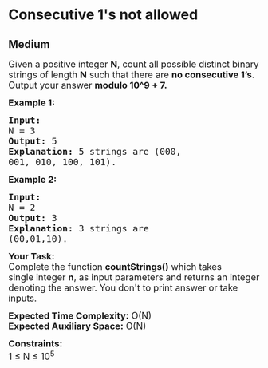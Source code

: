 # Consecutive 1's not allowed
## Medium 
<div class="problem-statement" style="user-select: auto;">
                <p style="user-select: auto;"></p><p style="user-select: auto;"><span style="font-size: 18px; user-select: auto;">Given a positive integer <strong style="user-select: auto;">N</strong>, count all possible distinct binary strings of length <strong style="user-select: auto;">N</strong> such that there are <strong style="user-select: auto;">no consecutive 1’s</strong>. Output your answer <strong style="user-select: auto;">modulo 10^9 + 7.</strong></span></p>

<p style="user-select: auto;"><span style="font-size: 18px; user-select: auto;"><strong style="user-select: auto;">Example 1:</strong></span></p>

<pre style="user-select: auto;"><span style="font-size: 18px; user-select: auto;"><strong style="user-select: auto;">Input:
</strong>N = 3
<strong style="user-select: auto;">Output:</strong> 5
<strong style="user-select: auto;">Explanation:</strong> 5 strings are (000,
001, 010, 100, 101).
</span></pre>

<p style="user-select: auto;"><span style="font-size: 18px; user-select: auto;"><strong style="user-select: auto;">Example 2:</strong></span></p>

<pre style="user-select: auto;"><span style="font-size: 18px; user-select: auto;"><strong style="user-select: auto;">Input:
</strong>N = 2
<strong style="user-select: auto;">Output:</strong> 3
<strong style="user-select: auto;">Explanation:</strong>&nbsp;3 strings are
(00,01,10).
</span></pre>

<p style="user-select: auto;"><span style="font-size: 18px; user-select: auto;"><strong style="user-select: auto;">Your Task:</strong><br style="user-select: auto;">
Complete the function <strong style="user-select: auto;">countStrings()</strong>&nbsp;which takes single&nbsp;integer&nbsp;<strong style="user-select: auto;">n</strong>,&nbsp;as input parameters&nbsp;and returns an integer denoting the answer.&nbsp;You don't to print answer or take inputs.&nbsp;</span></p>

<p style="user-select: auto;"><span style="font-size: 18px; user-select: auto;"><strong style="user-select: auto;">Expected Time Complexity:</strong>&nbsp;O(N)<br style="user-select: auto;">
<strong style="user-select: auto;">Expected Auxiliary Space:</strong>&nbsp;O(N)</span></p>

<p style="user-select: auto;"><span style="font-size: 18px; user-select: auto;"><strong style="user-select: auto;">Constraints:</strong><br style="user-select: auto;">
1 ≤ N ≤ 10<sup style="user-select: auto;">5</sup></span></p>
 <p style="user-select: auto;"></p>
            </div>